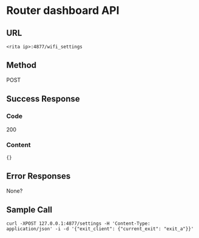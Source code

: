 # Router dashboard API

## URL

`<rita ip>:4877/wifi_settings`

## Method

POST

## Success Response

### Code

200

### Content

```
{}
```

## Error Responses

None?

## Sample Call

`curl -XPOST 127.0.0.1:4877/settings -H 'Content-Type: application/json' -i -d '{"exit_client": {"current_exit": "exit_a"}}'`